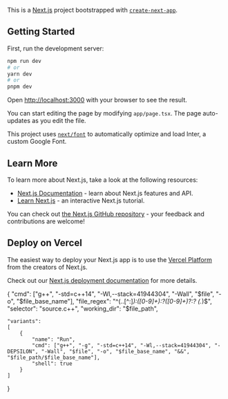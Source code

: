 This is a [Next.js](https://nextjs.org/) project bootstrapped with [`create-next-app`](https://github.com/vercel/next.js/tree/canary/packages/create-next-app).

## Getting Started

First, run the development server:

```bash
npm run dev
# or
yarn dev
# or
pnpm dev
```

Open [http://localhost:3000](http://localhost:3000) with your browser to see the result.

You can start editing the page by modifying `app/page.tsx`. The page auto-updates as you edit the file.

This project uses [`next/font`](https://nextjs.org/docs/basic-features/font-optimization) to automatically optimize and load Inter, a custom Google Font.

## Learn More

To learn more about Next.js, take a look at the following resources:

- [Next.js Documentation](https://nextjs.org/docs) - learn about Next.js features and API.
- [Learn Next.js](https://nextjs.org/learn) - an interactive Next.js tutorial.

You can check out [the Next.js GitHub repository](https://github.com/vercel/next.js/) - your feedback and contributions are welcome!

## Deploy on Vercel

The easiest way to deploy your Next.js app is to use the [Vercel Platform](https://vercel.com/new?utm_medium=default-template&filter=next.js&utm_source=create-next-app&utm_campaign=create-next-app-readme) from the creators of Next.js.

Check out our [Next.js deployment documentation](https://nextjs.org/docs/deployment) for more details.

 
{ 
	"cmd": ["g++", "-std=c++14", "-Wl,--stack=41944304", "-Wall", "$file", "-o", "$file_base_name"], 
	"file_regex": "^(..[^:]*):([0-9]+):?([0-9]+)?:? (.*)$",
	"selector": "source.c++", 
	"working_dir": "$file_path", 
 
	"variants": 
	[ 
		{ 
			"name": "Run", 
			"cmd": ["g++", "-g", "-std=c++14", "-Wl,--stack=41944304", "-DEPSILON", "-Wall", "$file", "-o", "$file_base_name", "&&", "$file_path/$file_base_name"], 
			"shell": true 
		}	
	]
}

